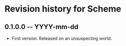 # Revision history for Scheme

## 0.1.0.0 -- YYYY-mm-dd

* First version. Released on an unsuspecting world.
